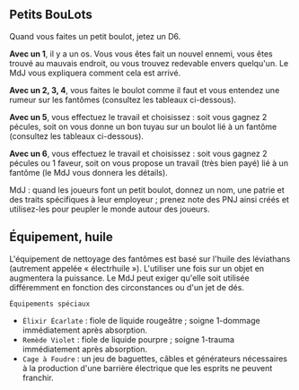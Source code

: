 ## Petits BouLots

Quand vous faites un petit boulot, jetez un D6.

**Avec un 1**, il y a un os. Vous vous êtes fait un nouvel ennemi, vous êtes
trouvé au mauvais endroit, ou vous trouvez redevable envers quelqu'un. Le MdJ
vous expliquera comment cela est arrivé.

**Avec un 2, 3, 4**, vous faites le boulot comme il faut et vous entendez une
rumeur sur les fantômes (consultez les tableaux ci-dessous).

**Avec un 5**, vous effectuez le travail et choisissez : soit vous gagnez 2
pécules, soit on vous donne un bon tuyau sur un boulot lié à un fantôme
(consultez les tableaux ci-dessous).

**Avec un 6**, vous effectuez le travail et choisissez : soit vous gagnez 2 
pécules ou 1 faveur, soit on vous propose un travail (très bien payé) lié à
un fantôme (le MdJ vous donnera les détails).

MdJ : quand les joueurs font un petit boulot, donnez un nom, une patrie et des
traits spécifiques à leur employeur ; prenez note des PNJ ainsi créés et
utilisez-les pour peupler le monde autour des joueurs. 

## Équipement, huile

L'équipement de nettoyage des fantômes est basé sur l'huile des léviathans
(autrement appelée « électrhuile »). L'utiliser une fois sur un objet en
augmentera la puissance. Le MdJ peut exiger qu'elle soit utilisée différemment
en fonction des circonstances ou d'un jet de dés.

`Équipements spéciaux`

* `Élixir Écarlate` : fiole de liquide rougeâtre ; soigne 1-dommage
  immédiatement après absorption.
* `Remède Violet` : fiole de liquide pourpre ; soigne 1-trauma
  immédiatement après absorption.
* `Cage à Foudre` : un jeu de baguettes, câbles et générateurs nécessaires à
  la production d'une barrière électrique que les esprits ne peuvent franchir.

